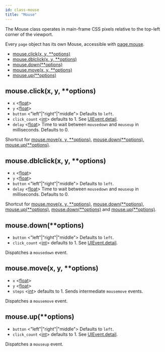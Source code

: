 ```yaml
---
id: class-mouse
title: "Mouse"
---
```



The Mouse class operates in main-frame CSS pixels relative to the top-left corner of the viewport.

Every `page` object has its own Mouse, accessible with [page.mouse](./api/class-page.md#pagemouse).


- [mouse.click(x, y, **options)](./api/class-mouse.md#mouseclickx-y-options)
- [mouse.dblclick(x, y, **options)](./api/class-mouse.md#mousedblclickx-y-options)
- [mouse.down(**options)](./api/class-mouse.md#mousedownoptions)
- [mouse.move(x, y, **options)](./api/class-mouse.md#mousemovex-y-options)
- [mouse.up(**options)](./api/class-mouse.md#mouseupoptions)

## mouse.click(x, y, **options)
- `x` <[float]>
- `y` <[float]>
- `button` <"left"|"right"|"middle"> Defaults to `left`.
- `click_count` <[int]> defaults to 1. See [UIEvent.detail].
- `delay` <[float]> Time to wait between `mousedown` and `mouseup` in milliseconds. Defaults to 0.

Shortcut for [mouse.move(x, y, **options)](./api/class-mouse.md#mousemovex-y-options), [mouse.down(**options)](./api/class-mouse.md#mousedownoptions), [mouse.up(**options)](./api/class-mouse.md#mouseupoptions).

## mouse.dblclick(x, y, **options)
- `x` <[float]>
- `y` <[float]>
- `button` <"left"|"right"|"middle"> Defaults to `left`.
- `delay` <[float]> Time to wait between `mousedown` and `mouseup` in milliseconds. Defaults to 0.

Shortcut for [mouse.move(x, y, **options)](./api/class-mouse.md#mousemovex-y-options), [mouse.down(**options)](./api/class-mouse.md#mousedownoptions), [mouse.up(**options)](./api/class-mouse.md#mouseupoptions), [mouse.down(**options)](./api/class-mouse.md#mousedownoptions) and [mouse.up(**options)](./api/class-mouse.md#mouseupoptions).

## mouse.down(**options)
- `button` <"left"|"right"|"middle"> Defaults to `left`.
- `click_count` <[int]> defaults to 1. See [UIEvent.detail].

Dispatches a `mousedown` event.

## mouse.move(x, y, **options)
- `x` <[float]>
- `y` <[float]>
- `steps` <[int]> defaults to 1. Sends intermediate `mousemove` events.

Dispatches a `mousemove` event.

## mouse.up(**options)
- `button` <"left"|"right"|"middle"> Defaults to `left`.
- `click_count` <[int]> defaults to 1. See [UIEvent.detail].

Dispatches a `mouseup` event.

[Accessibility]: ./api/class-accessibility.md "Accessibility"
[Browser]: ./api/class-browser.md "Browser"
[BrowserContext]: ./api/class-browsercontext.md "BrowserContext"
[BrowserType]: ./api/class-browsertype.md "BrowserType"
[CDPSession]: ./api/class-cdpsession.md "CDPSession"
[ChromiumBrowserContext]: ./api/class-chromiumbrowsercontext.md "ChromiumBrowserContext"
[ConsoleMessage]: ./api/class-consolemessage.md "ConsoleMessage"
[Dialog]: ./api/class-dialog.md "Dialog"
[Download]: ./api/class-download.md "Download"
[ElementHandle]: ./api/class-elementhandle.md "ElementHandle"
[FileChooser]: ./api/class-filechooser.md "FileChooser"
[Frame]: ./api/class-frame.md "Frame"
[JSHandle]: ./api/class-jshandle.md "JSHandle"
[Keyboard]: ./api/class-keyboard.md "Keyboard"
[Mouse]: ./api/class-mouse.md "Mouse"
[Page]: ./api/class-page.md "Page"
[Playwright]: ./api/class-playwright.md "Playwright"
[Request]: ./api/class-request.md "Request"
[Response]: ./api/class-response.md "Response"
[Route]: ./api/class-route.md "Route"
[Selectors]: ./api/class-selectors.md "Selectors"
[TimeoutError]: ./api/class-timeouterror.md "TimeoutError"
[Touchscreen]: ./api/class-touchscreen.md "Touchscreen"
[Video]: ./api/class-video.md "Video"
[WebSocket]: ./api/class-websocket.md "WebSocket"
[Worker]: ./api/class-worker.md "Worker"
[Element]: https://developer.mozilla.org/en-US/docs/Web/API/element "Element"
[Evaluation Argument]: ./core-concepts.md#evaluationargument "Evaluation Argument"
[Promise]: https://developer.mozilla.org/en-US/docs/Web/JavaScript/Reference/Global_Objects/Promise "Promise"
[iterator]: https://developer.mozilla.org/en-US/docs/Web/JavaScript/Reference/Iteration_protocols "Iterator"
[origin]: https://developer.mozilla.org/en-US/docs/Glossary/Origin "Origin"
[selector]: https://developer.mozilla.org/en-US/docs/Web/CSS/CSS_Selectors "selector"
[Serializable]: https://developer.mozilla.org/en-US/docs/Web/JavaScript/Reference/Global_Objects/JSON/stringify#Description "Serializable"
[UIEvent.detail]: https://developer.mozilla.org/en-US/docs/Web/API/UIEvent/detail "UIEvent.detail"
[UnixTime]: https://en.wikipedia.org/wiki/Unix_time "Unix Time"
[xpath]: https://developer.mozilla.org/en-US/docs/Web/XPath "xpath"

[Any]: https://docs.python.org/3/library/typing.html#typing.Any "Any"
[bool]: https://docs.python.org/3/library/stdtypes.html "bool"
[Callable]: https://docs.python.org/3/library/typing.html#typing.Callable "Callable"
[Dict]: https://docs.python.org/3/library/typing.html#typing.Dict "Dict"
[float]: https://docs.python.org/3/library/stdtypes.html#numeric-types-int-float-complex "float"
[int]: https://docs.python.org/3/library/stdtypes.html#numeric-types-int-float-complex "int"
[List]: https://docs.python.org/3/library/typing.html#typing.List "List"
[NoneType]: https://docs.python.org/3/library/constants.html#None "None"
[pathlib.Path]: https://realpython.com/python-pathlib/ "pathlib.Path"
[str]: https://docs.python.org/3/library/stdtypes.html#text-sequence-type-str "str"
[Union]: https://docs.python.org/3/library/typing.html#typing.Union "Union"